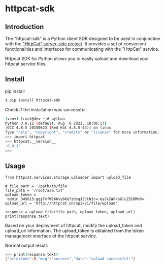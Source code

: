 # httpcat-sdk
## Introduction
The "httpcat-sdk" is a Python client SDK designed to be used in conjunction with the ["HttpCat" server-side project](https://github.com/shepf/httpcat-release). 
It provides a set of convenient functionalities and interfaces for communicating with the "HttpCat" service.


Httpcat SDK for Python allows you to easily upload and download your httpcat service files.


## Install
pip install
```bash
$ pip install httpcat-sdk
```

Check if the installation was successful:
```bash
(venv) [root@dev ~]# python
Python 3.8.12 (default, Aug  6 2023, 18:06:17)
[GCC 4.8.5 20150623 (Red Hat 4.8.5-44)] on linux
Type "help", "copyright", "credits" or "license" for more information.
>>> import httpcat
>>> httpcat.__version__
'0.0.1'
>>>
```

## Usage
```
from httpcat.services.storage.uploader import upload_file

# file_path = '/path/to/file'
file_path = '/root/aaa.txt'
upload_token = 'admin_349015:ggjTvfW266vy6KG7zOsqJZCtN3c=:eyJkZWFkbGluZSI6MH0='
upload_url = 'http://httpcat.cn/api/v1/file/upload'

response = upload_file(file_path, upload_token, upload_url)
print(response.text)
```

Based on your deployment of httpcat, modify the upload_token and upload_url information. 
The upload_token is obtained from the token management interface of the httpcat service.



Normal output result:
```bash
>>> print(response.text)
{"errorCode":0,"msg":"success","data":"upload successful!"}
```

